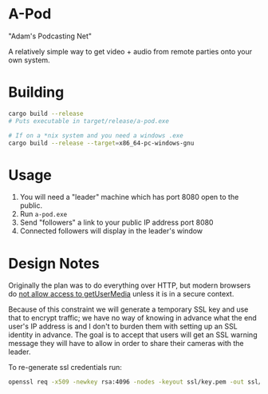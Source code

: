
# A-Pod

"Adam's Podcasting Net"

A relatively simple way to get video + audio
from remote parties onto your own system.

# Building

```bash
cargo build --release
# Puts executable in target/release/a-pod.exe

# If on a *nix system and you need a windows .exe
cargo build --release --target=x86_64-pc-windows-gnu
```

# Usage

1. You will need a "leader" machine which has port 8080 open to the public.
2. Run `a-pod.exe`
3. Send "followers" a link to your public IP address port 8080
4. Connected followers will display in the leader's window


# Design Notes

Originally the plan was to do everything over HTTP, but modern
browsers do [not allow access to getUserMedia](https://developer.mozilla.org/en-US/docs/Web/API/MediaDevices/getUserMedia#Privacy_and_security) unless it is in a secure context.

Because of this constraint we will generate a temporary SSL key
and use that to encrypt traffic; we have no way of knowing in advance what
the end user's IP address is and I don't to burden them with setting up
an SSL identity in advance. The goal is to accept that users will get an SSL
warning message they will have to allow in order to share their cameras with the leader.

To re-generate ssl credentials run:

```bash
openssl req -x509 -newkey rsa:4096 -nodes -keyout ssl/key.pem -out ssl/cert.pem -days 365 -subj '/CN=unknown-cn'
```


